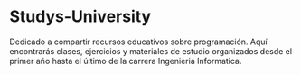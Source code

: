 # Studys-University
Dedicado a compartir recursos educativos sobre programación. Aquí encontrarás clases, ejercicios y materiales de estudio organizados desde el primer año hasta el último de la carrera Ingenieria Informatica.
